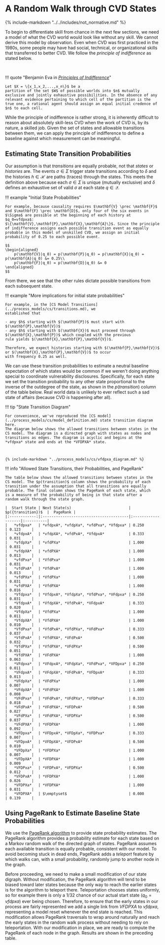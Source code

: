 # A Random Walk through CVD States

{% include-markdown "../../includes/not_normative.md" %}

To begin to differentiate skill from chance in the next few sections, we
need a model of what the CVD world would look like without any skill. We
cannot derive this model by observation. Even when CVD was first
practiced in the 1980s, some people may have had social, technical, or
organizational skills that transferred to better CVD. We follow the
*principle of indifference* as stated below.

<!-- for spacing -->
<br/>

!!! quote "Benjamin Eva in [*Principles of Indifference*](https://doi.org/10.5840/jphil2019116724)"

    Let $X = \{x_1,x_2,...,x_n\}$ be a
    partition of the set $W$ of possible worlds into $n$ mutually
    exclusive and jointly exhaustive possibilities. In the absence of any
    relevant evidence pertaining to which cell of the partition is the
    true one, a rational agent should assign an equal initial credence of
    $n$ to each cell.

While the principle of indifference is rather strong, it is inherently
difficult to reason about absolutely skill-less CVD when the work
of CVD is, by its nature, a skilled job.
Given the set of states and allowable transitions between them, we can apply
the principle of indifference to define a baseline against which
measurement can be meaningful.

## Estimating State Transition Probabilities

Our assumption is that *transitions* are equally probable, not that
*states* or *histories* are. The events $\sigma \in \Sigma$ trigger
state transitions according to $\delta$ and the histories
$h \in \mathcal{H}$ are paths (traces) through the states. This meets
the definition above because each $\sigma \in \Sigma$ is unique
(mutually exclusive) and $\delta$ defines an exhaustive set of valid
$\sigma$ at each state $q \in \mathcal{Q}$.

!!! example "Initial State Probabilities"

    For example, because causality requires $\mathbf{V} \prec \mathbf{F}$
    and $\mathbf{F} \prec \mathbf{D}$, only four of the six events in
    $\Sigma$ are possible at the beginning of each history at $q_0=vfdpxa$:
    $\{\mathbf{V},\mathbf{P},\mathbf{X},\mathbf{A}\}$. Since the principle
    of indifference assigns each possible transition event as equally
    probable in this model of unskilled CVD, we assign an initial
    probability of 0.25 to each possible event. 

    $$
    \begin{aligned}
        p(\mathbf{V}|q_0) = p(\mathbf{P}|q_0) = p(\mathbf{X}|q_0) = p(\mathbf{A}|q_0) &= 0.25\\
        p(\mathbf{F}|q_0) = p(\mathbf{D}|q_0) &= 0
    \end{aligned}
    $$

From there, we see that the other rules dictate possible transitions
from each subsequent state.

!!! example "More implications for initial state probabilities"

    For example, in the [CS Model Transitions](../process_models/cs/transitions.md), we 
    established that 

    - any $h$ starting with $(\mathbf{P})$ must start with $(\mathbf{P},\mathbf{V})$
    - any $h$ starting with $(\mathbf{X})$ must proceed through $(\mathbf{X},\mathbf{P})$ which coupled with the previous
    rule yields $(\mathbf{X},\mathbf{P},\mathbf{V})$.

    Therefore, we expect histories starting with $(\mathbf{P},\mathbf{V})$ or $(\mathbf{X},\mathbf{P},\mathbf{V})$ to occur 
    with frequency 0.25 as well.

We can use these transition probabilities to estimate a neutral
baseline expectation of which states would be common if we weren't doing
anything special to coordinate vulnerability disclosures.
Specifically, for each state we set the transition probability to any other state
proportional to the inverse of the outdegree of the state, as shown in
the $p(transition)$ column of the table below. Real world data is unlikely
to ever reflect such a sad state of affairs (because CVD *is* happening after all).

!!! tip "State Transition Diagram"

    For convenience, we've reproduced the [CS model](../process_models/cs/model_definition.md) state transition diagram
    here.
    The diagram below shows the allowed transitions between states in the
    CS model. The diagram is a directed graph with states as nodes and
    transitions as edges. The diagram is acyclic and begins at the
    *vfdpxa* state and ends at the *VFDPXA* state.
    


    {% include-markdown "../process_models/cs/vfdpxa_diagram.md" %}

!!! info "Allowed State Transitions, their Probabilities, and PageRank"

    The table below shows the allowed transitions between states in the
    CS model. The $p(transition)$ column shows the probability of each
    transition under the assumption that all transitions are equally
    probable. The final column shows the PageRank of each state, which
    is a measure of the probability of being in that state after a
    random walk through the state graph.

    |  Start State | Next State(s)                          | $p({transition})$  |  PageRank |
    |:------------:|:---------------------------------------|:-------------------|:----------|
    |   *vfdpxa*   | *vfdpxA*, *vfdpXa*, *vfdPxa*, *Vfdpxa* | 0.250              | 0.123     |
    |   *vfdpxA*   | *vfdpXA*, *vfdPxA*, *VfdpxA*           | 0.333              | 0.031     |
    |   *vfdpXa*   | *vfdPXa*                               | 1.000              | 0.031     |
    |   *vfdpXA*   | *vfdPXA*                               | 1.000              | 0.013     |
    |   *vfdPxa*   | *VfdPxa*                               | 1.000              | 0.031     |
    |   *vfdPxA*   | *VfdPxA*                               | 1.000              | 0.013     |
    |   *vfdPXa*   | *VfdPXa*                               | 1.000              | 0.031     |
    |   *vfdPXA*   | *VfdPXA*                               | 1.000              | 0.016     |
    |   *Vfdpxa*   | *VfdpxA*, *VfdpXa*, *VfdPxa*, *VFdpxa* | 0.250              | 0.031     |
    |   *VfdpxA*   | *VfdpXA*, *VfdPxA*, *VFdpxA*           | 0.333              | 0.020     |
    |   *VfdpXa*   | *VfdPXa*                               | 1.000              | 0.011     |
    |   *VfdpXA*   | *VfdPXA*                               | 1.000              | 0.010     |
    |   *VfdPxa*   | *VfdPxA*, *VfdPXa*, *VFdPxa*           | 0.333              | 0.037     |
    |   *VfdPxA*   | *VfdPXA*, *VFdPxA*                     | 0.500              | 0.032     |
    |   *VfdPXa*   | *VfdPXA*, *VFdPXa*                     | 0.500              | 0.051     |
    |   *VfdPXA*   | *VFdPXA*                               | 1.000              | 0.063     |
    |   *VFdpxa*   | *VFdpxA*, *VFdpXa*, *VFdPxa*, *VFDpxa* | 0.250              | 0.011     |
    |   *VFdpxA*   | *VFdpXA*, *VFdPxA*, *VFDpxA*           | 0.333              | 0.013     |
    |   *VFdpXa*   | *VFdPXa*                               | 1.000              | 0.007     |
    |   *VFdpXA*   | *VFdPXA*                               | 1.000              | 0.008     |
    |   *VFdPxa*   | *VFdPxA*, *VFdPXa*, *VFDPxa*           | 0.333              | 0.018     |
    |   *VFdPxA*   | *VFdPXA*, *VFDPxA*                     | 0.500              | 0.027     |
    |   *VFdPXa*   | *VFdPXA*, *VFDPXa*                     | 0.500              | 0.037     |
    |   *VFdPXA*   | *VFDPXA*                               | 1.000              | 0.092     |
    |   *VFDpxa*   | *VFDpxA*, *VFDpXa*, *VFDPxa*           | 0.333              | 0.007     |
    |   *VFDpxA*   | *VFDpXA*, *VFDPxA*                     | 0.500              | 0.010     |
    |   *VFDpXa*   | *VFDPXa*                               | 1.000              | 0.007     |
    |   *VFDpXA*   | *VFDPXA*                               | 1.000              | 0.009     |
    |   *VFDPxa*   | *VFDPxA*, *VFDPXa*                     | 0.500              | 0.012     |
    |   *VFDPxA*   | *VFDPXA*                               | 1.000              | 0.026     |
    |   *VFDPXa*   | *VFDPXA*                               | 1.000              | 0.031     |
    |   *VFDPXA*   | $\emptyset$                            | 0.000              | 0.139     |

## Using PageRank to Estimate Baseline State Probabilities

We use the [PageRank algorithm](https://en.wikipedia.org/wiki/PageRank)
to provide state probability estimates.
The PageRank algorithm provides a probability estimate for each state
based on a Markov random walk of the directed graph of states.
PageRank assumes each available transition is
equally probable, consistent with our model. To avoid becoming stuck in
dead ends, PageRank adds a *teleport* feature by which walks can, with a
small probability, randomly jump to another node in the graph.

Before proceeding, we need to make a small modification of our state
digraph. Without modification, the PageRank algorithm will tend to be
biased toward later states because the only way to reach the earlier
states is for the algorithm to teleport there. Teleportation chooses
states uniformly, so for example there is only a $1/32$ chance of our
actual start state ($q_0={vfdpxa}$) ever being chosen. Therefore, to
ensure that the early states in our process are fairly represented we
add a single link from *VFDPXA* to *vfdpxa*, representing a model
reset whenever the end state is reached. This modification allows
PageRank traversals to wrap around naturally and reach the early states
in the random walk process without needing to rely on teleportation.
With our modification in place, we are ready to compute the PageRank of
each node in the graph. Results are shown in the preceding table.
